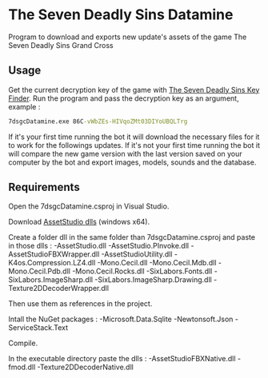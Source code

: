 # The Seven Deadly Sins Datamine
 
Program to download and exports new update's assets of the game The Seven Deadly Sins Grand Cross


## Usage

Get the current decryption key of the game with [The Seven Deadly Sins Key Finder](https://github.com/Alexis3857/The-Seven-Deadly-Sins-Key-Finder).
Run the program and pass the decryption key as an argument, example :
```cmd
7dsgcDatamine.exe 86C-vWbZEs-HIVqoZMt03DIYoUBQLTrg
```
If it's your first time running the bot it will download the necessary files for it to work for the followings updates.
If it's not your first time running the bot it will compare the new game version with the last version saved on your computer by the bot and export images, models, sounds and the database.


## Requirements

Open the 7dsgcDatamine.csproj in Visual Studio.

Download [AssetStudio dlls](https://github.com/K0lb3/AssetStudio/releases/download/test-onrelease9/AssetStudioUtility.net6.0.Windows.x64.zip) (windows x64).

Create a folder dll in the same folder than 7dsgcDatamine.csproj and paste in those dlls :
	-AssetStudio.dll
	-AssetStudio.PInvoke.dll
	-AssetStudioFBXWrapper.dll
	-AssetStudioUtility.dll
	-K4os.Compression.LZ4.dll
	-Mono.Cecil.dll
	-Mono.Cecil.Mdb.dll
	-Mono.Cecil.Pdb.dll
	-Mono.Cecil.Rocks.dll
	-SixLabors.Fonts.dll
	-SixLabors.ImageSharp.dll
	-SixLabors.ImageSharp.Drawing.dll
	-Texture2DDecoderWrapper.dll

Then use them as references in the project.

Intall the NuGet packages :
	-Microsoft.Data.Sqlite
	-Newtonsoft.Json
	-ServiceStack.Text

Compile.

In the executable directory paste the dlls :
	-AssetStudioFBXNative.dll
	-fmod.dll
	-Texture2DDecoderNative.dll